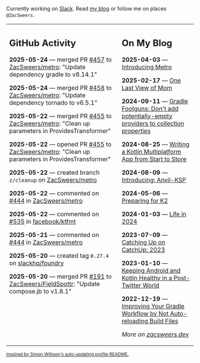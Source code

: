 Currently working on [Slack](https://slack.com/). Read [my blog](https://zacsweers.dev/) or follow me on places `@ZacSweers`.

<table><tr><td valign="top" width="60%">

## GitHub Activity
<!-- githubActivity starts -->
**2025-05-24** — merged PR [#457](https://github.com/ZacSweers/metro/pull/457) to [ZacSweers/metro](https://github.com/ZacSweers/metro): "Update dependency gradle to v8.14.1"

**2025-05-24** — merged PR [#458](https://github.com/ZacSweers/metro/pull/458) to [ZacSweers/metro](https://github.com/ZacSweers/metro): "Update dependency tornado to v6.5.1"

**2025-05-22** — merged PR [#455](https://github.com/ZacSweers/metro/pull/455) to [ZacSweers/metro](https://github.com/ZacSweers/metro): "Clean up parameters in ProvidesTransformer"

**2025-05-22** — opened PR [#455](https://github.com/ZacSweers/metro/pull/455) to [ZacSweers/metro](https://github.com/ZacSweers/metro): "Clean up parameters in ProvidesTransformer"

**2025-05-22** — created branch `z/cleanup` on [ZacSweers/metro](https://github.com/ZacSweers/metro)

**2025-05-22** — commented on [#444](https://github.com/ZacSweers/metro/issues/444#issuecomment-2900820791) in [ZacSweers/metro](https://github.com/ZacSweers/metro)

**2025-05-22** — commented on [#535](https://github.com/facebook/ktfmt/issues/535#issuecomment-2900182916) in [facebook/ktfmt](https://github.com/facebook/ktfmt)

**2025-05-21** — commented on [#444](https://github.com/ZacSweers/metro/issues/444#issuecomment-2899361948) in [ZacSweers/metro](https://github.com/ZacSweers/metro)

**2025-05-20** — created tag `0.27.4` on [slackhq/foundry](https://github.com/slackhq/foundry)

**2025-05-20** — merged PR [#191](https://github.com/ZacSweers/FieldSpottr/pull/191) to [ZacSweers/FieldSpottr](https://github.com/ZacSweers/FieldSpottr): "Update compose.jb to v1.8.1"
<!-- githubActivity ends -->
</td><td valign="top" width="40%">

## On My Blog
<!-- blog starts -->
**2025-04-03** — [Introducing Metro](https://www.zacsweers.dev/introducing-metro/)

**2025-02-17** — [One Last View of Mom](https://www.zacsweers.dev/one-last-view-of-mom/)

**2024-09-11** — [Gradle Footguns: Don't add potentially-empty providers to collection properties](https://www.zacsweers.dev/gradle-footgun-adding-empty-providers-to-collection-properties/)

**2024-08-25** — [Writing a Kotlin Multiplatform App from Start to Store](https://www.zacsweers.dev/writing-a-kotlin-multiplatform-app-from-start-to-store/)

**2024-08-09** — [Introducing: Anvil-KSP](https://www.zacsweers.dev/introducing-anvil-ksp/)

**2024-05-06** — [Preparing for K2](https://www.zacsweers.dev/preparing-for-k2/)

**2024-01-03** — [Life in 2024](https://www.zacsweers.dev/life-in-2024/)

**2023-07-09** — [Catching Up on CatchUp: 2023](https://www.zacsweers.dev/catching-up-on-catchup-2023/)

**2023-01-10** — [Keeping Android and Kotlin Healthy in a Post-Twitter World](https://www.zacsweers.dev/keeping-android-healthy/)

**2022-12-19** — [Improving Your Gradle Workflow by Not Auto-reloading Build Files](https://www.zacsweers.dev/improving-your-workflow-by-not-auto-reloading-build-files/)
<!-- blog ends -->
_More on [zacsweers.dev](https://zacsweers.dev/)_
</td></tr></table>

<sub><a href="https://simonwillison.net/2020/Jul/10/self-updating-profile-readme/">Inspired by Simon Willison's auto-updating profile README.</a></sub>